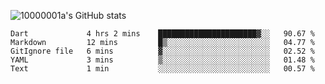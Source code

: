 ![10000001a's GitHub stats](https://github-readme-stats.vercel.app/api?username=10000001a&show_icons=true&theme=onedark&count_private=true)

<!-- [![Top Langs](https://github-readme-stats.vercel.app/api/top-langs/?username=10000001a&layout=compact&theme=onedark&langs_count=5)](https://github.com/anuraghazra/github-readme-stats) -->
<!--
**10000001a/10000001a** is a ✨ _special_ ✨ repository because its `README.md` (this file) appears on your GitHub profile.

Here are some ideas to get you started:

- 🔭 I’m currently working on ...
- 🌱 I’m currently learning ...
- 👯 I’m looking to collaborate on ...
- 🤔 I’m looking for help with ...
- 💬 Ask me about ...
- 📫 How to reach me: ...
- 😄 Pronouns: ...
- ⚡ Fun fact: ...
-->

<!--START_SECTION:waka-->

```text
Dart             4 hrs 2 mins    ██████████████████████▓░░   90.67 %
Markdown         12 mins         █▒░░░░░░░░░░░░░░░░░░░░░░░   04.77 %
GitIgnore file   6 mins          ▓░░░░░░░░░░░░░░░░░░░░░░░░   02.52 %
YAML             3 mins          ▒░░░░░░░░░░░░░░░░░░░░░░░░   01.48 %
Text             1 min           ░░░░░░░░░░░░░░░░░░░░░░░░░   00.57 %
```

<!--END_SECTION:waka-->
